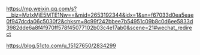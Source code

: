 
https://mp.weixin.qq.com/s?__biz=MzIxMjE5MTE1Nw==&mid=2653192344&idx=1&sn=f67033d0ea5eae0f947dcda06c5030f2&chksm=8c99f242bbee7b54951c09b8c0d6ee5833d3982dde6a8f4f970ff578f45077102b03c4e17ab0&scene=21#wechat_redirect

https://blog.51cto.com/u_15127650/2834299

